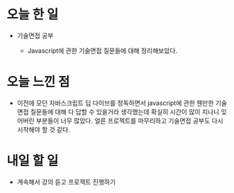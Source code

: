 # 오늘 한 일

-   기술면접 공부

    -   Javascript에 관한 기술면접 질문들에 대해 정리해보았다.

# 오늘 느낀 점

-   이전에 모던 자바스크립트 딥 다이브를 정독하면서 javascript에 관한 웬만한 기술면접 질문들에 대해 다 답할 수 있을거라 생각했는데 확실히 시간이 많이 지나니 잊어버린 부분들이 너무 많았다. 얼른 프로젝트를 마무리하고 기술면접 공부도 다시 시작해야 할 것 같다.

# 내일 할 일

-   계속해서 강의 듣고 프로젝트 진행하기
